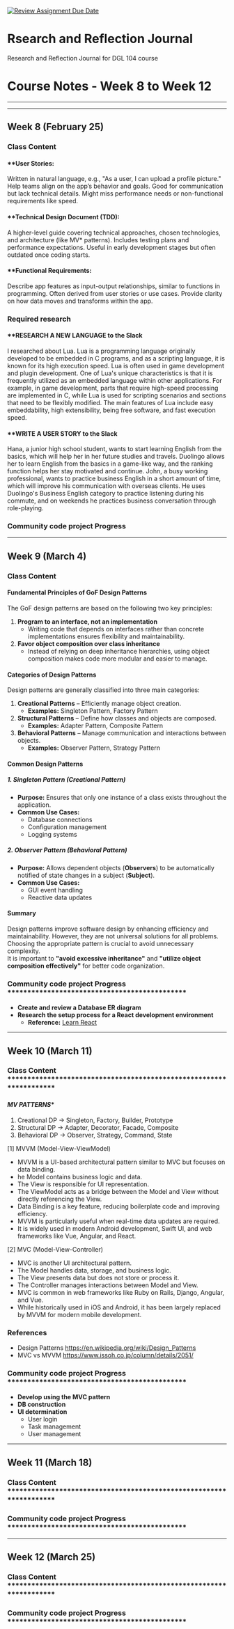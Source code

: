 [![Review Assignment Due Date](https://classroom.github.com/assets/deadline-readme-button-22041afd0340ce965d47ae6ef1cefeee28c7c493a6346c4f15d667ab976d596c.svg)](https://classroom.github.com/a/MMj2nZMu)
# Rsearch and Reflection Journal
Research and Reflection Journal for DGL 104 course


# **Course Notes - Week 8 to Week 12**

---

---
## Week 8 (February 25)
### **Class Content** 

#### **User Stories:
Written in natural language, e.g., "As a user, I can upload a profile picture."
Help teams align on the app’s behavior and goals.
Good for communication but lack technical details.
Might miss performance needs or non-functional requirements like speed.

#### **Technical Design Document (TDD):
A higher-level guide covering technical approaches, chosen technologies, and architecture (like MV* patterns).
Includes testing plans and performance expectations.
Useful in early development stages but often outdated once coding starts.

#### **Functional Requirements:
Describe app features as input-output relationships, similar to functions in programming.
Often derived from user stories or use cases.
Provide clarity on how data moves and transforms within the app.


### **Required research** 
#### **RESEARCH A NEW LANGUAGE to the Slack
I researched about Lua.
Lua is a programming language originally developed to be embedded in C programs, and as a scripting language, it is known for its high execution speed. Lua is often used in game development and plugin development. One of Lua's unique characteristics is that it is frequently utilized as an embedded language within other applications. For example, in game development, parts that require high-speed processing are implemented in C, while Lua is used for scripting scenarios and sections that need to be flexibly modified. The main features of Lua include easy embeddability, high extensibility, being free software, and fast execution speed.

#### **WRITE A USER STORY to the Slack
Hana, a junior high school student, wants to start learning English from the basics, which will help her in her future studies and travels. Duolingo allows her to learn English from the basics in a game-like way, and the ranking function helps her stay motivated and continue.
John, a busy working professional, wants to practice business English in a short amount of time, which will improve his communication with overseas clients. He uses Duolingo's Business English category to practice listening during his commute, and on weekends he practices business conversation through role-playing.

### **Community code project Progress** 


*********************************************
## Week 9 (March 4)

### **Class Content**

#### **Fundamental Principles of GoF Design Patterns**
The GoF design patterns are based on the following two key principles:
1. **Program to an interface, not an implementation**  
   - Writing code that depends on interfaces rather than concrete implementations ensures flexibility and maintainability.
2. **Favor object composition over class inheritance**  
   - Instead of relying on deep inheritance hierarchies, using object composition makes code more modular and easier to manage.

#### **Categories of Design Patterns**
Design patterns are generally classified into three main categories:
1. **Creational Patterns** – Efficiently manage object creation.  
   - **Examples:** Singleton Pattern, Factory Pattern  
2. **Structural Patterns** – Define how classes and objects are composed.  
   - **Examples:** Adapter Pattern, Composite Pattern  
3. **Behavioral Patterns** – Manage communication and interactions between objects.  
   - **Examples:** Observer Pattern, Strategy Pattern  

#### **Common Design Patterns**
##### **1. Singleton Pattern (Creational Pattern)**
- **Purpose:** Ensures that only one instance of a class exists throughout the application.  
- **Common Use Cases:**  
  - Database connections  
  - Configuration management  
  - Logging systems  

##### **2. Observer Pattern (Behavioral Pattern)**
- **Purpose:** Allows dependent objects (**Observers**) to be automatically notified of state changes in a subject (**Subject**).  
- **Common Use Cases:**  
  - GUI event handling  
  - Reactive data updates  

#### **Summary**
Design patterns improve software design by enhancing efficiency and maintainability. However, they are not universal solutions for all problems. Choosing the appropriate pattern is crucial to avoid unnecessary complexity.  
It is important to **"avoid excessive inheritance"** and **"utilize object composition effectively"** for better code organization.


### **Community code project Progress** *********************************************
  - **Create and review a Database ER diagram**  
  - **Research the setup process for a React development environment**  
    - **Reference:** [Learn React](https://react.dev/learn)


---
## Week 10 (March 11)
### **Class Content** *******************************************************************
#### **MV* PATTERNS**

1. Creational DP -> Singleton, Factory, Builder, Prototype
2. Structural DP -> Adapter, Decorator, Facade, Composite
3. Behavioral DP -> Observer, Strategy, Command, State

[1] MVVM (Model-View-ViewModel)
   - MVVM is a UI-based architectural pattern similar to MVC but focuses on data binding.
   - he Model contains business logic and data.
   - The View is responsible for UI representation.
   - The ViewModel acts as a bridge between the Model and View without directly referencing the View.
   - Data Binding is a key feature, reducing boilerplate code and improving efficiency.
   - MVVM is particularly useful when real-time data updates are required.
   - It is widely used in modern Android development, Swift UI, and web frameworks like Vue, Angular, and React.

[2] MVC (Model-View-Controller)
   - MVC is another UI architectural pattern.
   - The Model handles data, storage, and business logic.
   - The View presents data but does not store or process it.
   - The Controller manages interactions between Model and View.
   - MVC is common in web frameworks like Ruby on Rails, Django, Angular, and Vue.
   - While historically used in iOS and Android, it has been largely replaced by MVVM for modern mobile development.

### References
   - Design Patterns https://en.wikipedia.org/wiki/Design_Patterns
   - MVC vs MVVM https://www.issoh.co.jp/column/details/2051/

### **Community code project Progress** *********************************************
  - **Develop using the MVC pattern**
  - **DB construction**
  - **UI determination**
    - User login 
    - Task management 
    - User management 



---
## Week 11 (March 18)
### **Class Content** *******************************************************************
### **Community code project Progress** *********************************************

---
## Week 12 (March 25)
### **Class Content** *******************************************************************
### **Community code project Progress** *********************************************
